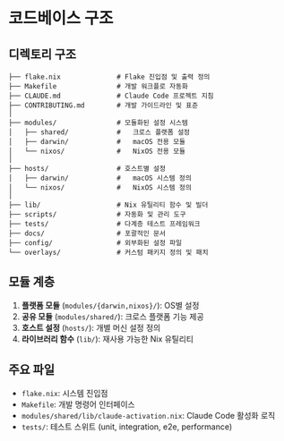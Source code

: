 # 코드베이스 구조

## 디렉토리 구조

```
├── flake.nix              # Flake 진입점 및 출력 정의
├── Makefile               # 개발 워크플로 자동화
├── CLAUDE.md              # Claude Code 프로젝트 지침
├── CONTRIBUTING.md        # 개발 가이드라인 및 표준
│
├── modules/               # 모듈화된 설정 시스템
│   ├── shared/            #   크로스 플랫폼 설정
│   ├── darwin/            #   macOS 전용 모듈
│   └── nixos/             #   NixOS 전용 모듈
│
├── hosts/                 # 호스트별 설정
│   ├── darwin/            #   macOS 시스템 정의
│   └── nixos/             #   NixOS 시스템 정의
│
├── lib/                   # Nix 유틸리티 함수 및 빌더
├── scripts/               # 자동화 및 관리 도구
├── tests/                 # 다계층 테스트 프레임워크
├── docs/                  # 포괄적인 문서
├── config/                # 외부화된 설정 파일
└── overlays/              # 커스텀 패키지 정의 및 패치
```

## 모듈 계층

1. **플랫폼 모듈** (`modules/{darwin,nixos}/`): OS별 설정
2. **공유 모듈** (`modules/shared/`): 크로스 플랫폼 기능 제공
3. **호스트 설정** (`hosts/`): 개별 머신 설정 정의
4. **라이브러리 함수** (`lib/`): 재사용 가능한 Nix 유틸리티

## 주요 파일

- `flake.nix`: 시스템 진입점
- `Makefile`: 개발 명령어 인터페이스
- `modules/shared/lib/claude-activation.nix`: Claude Code 활성화 로직
- `tests/`: 테스트 스위트 (unit, integration, e2e, performance)